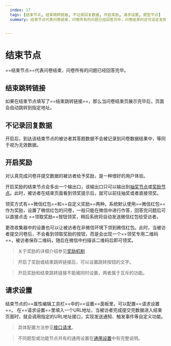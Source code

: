 ```yaml
---
  index: 17
  tags: [结束节点, 结束跳转链接, 不记录回复数据, 开启奖励, 请求设置, 题型节点]
  summary: 结束节点代表问卷结束，问卷所有的问题已经回答完毕，问卷结束时还可设定发放奖励、跳转到指定页面、调用指定接口等多种后续功能。


---
```







# 结束节点

==结束节点==代表问卷结束，问卷所有的问题已经回答完毕。

## 结束跳转链接

如果在结束节点填写了==结束跳转链接==，那么当问卷结束页展示完毕后，页面会自动跳转到指定地址。

## 不记录回复数据

开启后，到达该结束节点的被访者其答题数据不会被记录到问卷数据结果中，等同于视为无效数据。

## 开启奖励

对认真完成问卷并提交数据的被访者给予奖励，是一种很好的用户体验。

开启奖励的结束节点会多出一个输出口，该输出口只可以输出到[抽奖节点](../toolsNodes/06lottery.md)或[奖励节点](../toolsNodes/07reward.md)。此时，被访者在结束页面看到领奖提示后，就可以前往抽奖或者直接领奖。

领奖方式有==微信红包==和==自定义奖励==两种。系统默认使用==微信红包==作为奖励，设置了微信红包的问卷，一般只能在微信中进行作答，回答完问题后可以直接点击 ==领取奖励==按钮领奖，稍后系统将自动发送微信红包给受访者。

更改收集器中的设置也可以让被访者在非微信环境下领到微信红包。此时，当被访者提交问卷后，不会看到领取奖励的按钮，而是会出现一个==领奖专用二维码==，被访者保存二维码，随后在微信中扫描该二维码后即可领奖。

> 关于奖励的详细介绍参见[奖励机制](../../17advancedFunction/03rewardAndLottery.md)

> 开启了奖励或结束跳转链接后，可以设置跳转按钮的文字。

> 开启奖励和结束跳转链接不能被同时设置，两者属于互斥的功能。

## 请求设置

结束节点的==属性编辑工具栏==中的==设置==面板里，可以配置==请求设置==。
在==请求设置==里填入一个URL地址，当被访者完成提交完数据进入结束页面时，就会调用指定的URL地址接口，实现发送通知、触发事件等自定义功能。

> 具体配置方法参见[接口请求](../../14customValidation/02requestValidation.md)。

> 不同题型或功能节点共有的通用设置在[通用设置](../../11nodeSettings/concept.md)中有完整说明。
